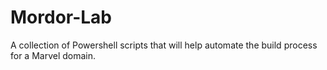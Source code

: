# Mordor-Lab
A collection of Powershell scripts that will help automate the build process for a Marvel domain. 
